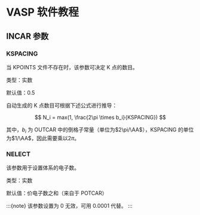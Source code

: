 # VASP 软件教程

## INCAR 参数

### KSPACING

当 KPOINTS 文件不存在时，该参数可决定 K 点的数目。

类型：实数

默认值：0.5

自动生成的 K 点数目可根据下述公式进行推导：

$$
N_i = max(1, \frac{2\pi \times b_i}{KSPACING})
$$

其中，$b_i$ 为 OUTCAR 中的倒格子常量（单位为$2\pi/\AA$），KSPACING 的单位为$1/\AA$，因此需要乘以$2\pi$。

### NELECT

该参数用于设置体系的电子数。

类型：实数

默认值：价电子数之和（来自于 POTCAR）

:::{note}
该参数设置为 0 无效，可用 0.0001 代替。
:::
